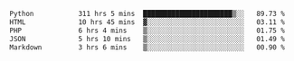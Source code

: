 <!--START_SECTION:waka-->

```txt
Python           311 hrs 5 mins  ██████████████████████▒░░   89.73 %
HTML             10 hrs 45 mins  ▓░░░░░░░░░░░░░░░░░░░░░░░░   03.11 %
PHP              6 hrs 4 mins    ▒░░░░░░░░░░░░░░░░░░░░░░░░   01.75 %
JSON             5 hrs 10 mins   ▒░░░░░░░░░░░░░░░░░░░░░░░░   01.49 %
Markdown         3 hrs 6 mins    ▒░░░░░░░░░░░░░░░░░░░░░░░░   00.90 %
```

<!--END_SECTION:waka-->
